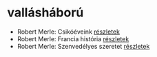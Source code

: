 # vallásháború

- Robert Merle: Csikóéveink [részletek](_details/Robert%20Merle.md#id_329)
- Robert Merle: Francia história [részletek](_details/Robert%20Merle.md#id_330)
- Robert Merle: Szenvedélyes szeretet [részletek](_details/Robert%20Merle.md#id_338)